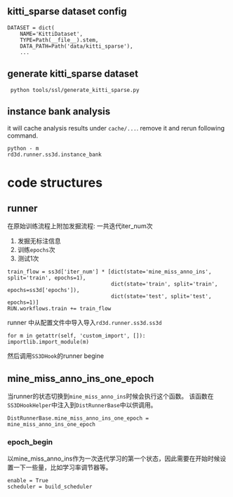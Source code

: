 ## kitti_sparse dataset config

```shell
DATASET = dict(
    NAME='KittiDataset',
    TYPE=Path(__file__).stem,
    DATA_PATH=Path('data/kitti_sparse'),
    ...
```

## generate kitti_sparse dataset

```shell
 python tools/ssl/generate_kitti_sparse.py
```

## instance bank analysis

it will cache analysis results under `cache/...`. remove it and rerun following command.

```shell
python - m
rd3d.runner.ss3d.instance_bank
```

# code structures

## runner

在原始训练流程上附加发掘流程: 一共迭代iter_num次

1. 发掘无标注信息
2. 训练`epochs`次
3. 测试1次

```shell
train_flow = ss3d['iter_num'] * [dict(state='mine_miss_anno_ins', split='train', epochs=1),
                                 dict(state='train', split='train', epochs=ss3d['epochs']),
                                 dict(state='test', split='test', epochs=1)]
RUN.workflows.train += train_flow 
```

runner 中从配置文件中导入导入`rd3d.runner.ss3d.ss3d`

```shell
for m in getattr(self, 'custom_import', []): importlib.import_module(m)
```

然后调用`SS3DHook`的runner begine

## mine_miss_anno_ins_one_epoch

当runner的状态切换到`mine_miss_anno_ins`时候会执行这个函数。
该函数在`SS3DHookHelper`中注入到`DistRunnerBase`中以供调用。

```shell
DistRunnerBase.mine_miss_anno_ins_one_epoch = mine_miss_anno_ins_one_epoch
```

### epoch_begin

以mine_miss_anno_ins作为一次迭代学习的第一个状态，因此需要在开始时候设置一下一些量，比如学习率调节器等。

```shell
enable = True
scheduler = build_scheduler
```
